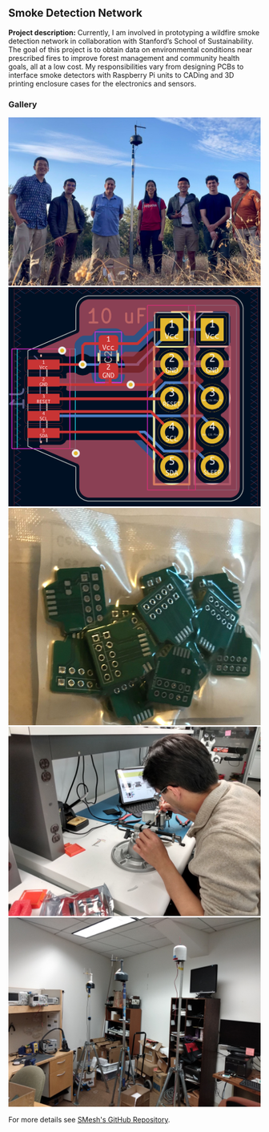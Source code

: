 ## Smoke Detection Network

**Project description:** Currently, I am involved in prototyping a wildfire smoke detection network in collaboration with Stanford’s School of Sustainability. The goal of this project is to obtain data on environmental conditions near prescribed fires to improve forest management and community health goals, all at a low cost. My responsibilities vary from designing PCBs to interface smoke detectors with Raspberry Pi units to CADing and 3D printing enclosure cases for the electronics and sensors.

### Gallery

<img src="images\SMesh\IMG_5810.jpg"/>
<img src="images\SMesh\image.png"/>
<img src="images\SMesh\IMG_4886.jpg"/>
<img src="images\SMesh\IMG_20241012_095639867_HDR.jpg"/>
<img src="images\SMesh\IMG_20241017_183101757.jpg"/>

For more details see [SMesh's GitHub Repository](https://github.com/josdo/smesh/).
